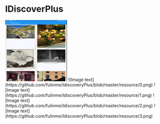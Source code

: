 # IDiscoverPlus

<img src="https://github.com/fulinme/IdiscoveryPlus/blob/master/resource/0.png" alt="GitHub" title="GitHub,Social Coding" width="200" height="200" />
![Image text](https://github.com/fulinme/IdiscoveryPlus/blob/master/resource/0.png)
![Image text](https://github.com/fulinme/IdiscoveryPlus/blob/master/resource/1.png)
![Image text](https://github.com/fulinme/IdiscoveryPlus/blob/master/resource/2.png)
![Image text](https://github.com/fulinme/IdiscoveryPlus/blob/master/resource/3.png)
